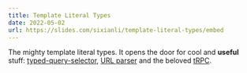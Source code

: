 ```yaml
---
title: Template Literal Types
date: 2022-05-02
url: https://slides.com/sixianli/template-literal-types/embed
---
```


The mighty template literal types. It opens the door for cool and **useful** stuff: [typed-query-selector](https://github.com/g-plane/typed-query-selector), [URL parser](https://github.com/g-plane/type-gymnastics/tree/master/src/url-parser) and the beloved [tRPC](https://github.com/trpc/trpc).
